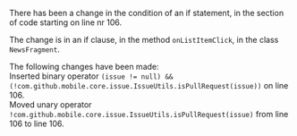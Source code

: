 There has been a change in the condition of an if statement, in the section of code starting on line nr 106.
  
The change is in an if clause, in the method ```onListItemClick```, in the class ```NewsFragment```.
  
The following changes have been made:  
Inserted binary operator ```(issue != null) && (!com.github.mobile.core.issue.IssueUtils.isPullRequest(issue))``` on line 106.  
Moved unary operator ```!com.github.mobile.core.issue.IssueUtils.isPullRequest(issue)``` from line 106 to line 106.  
